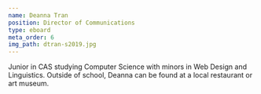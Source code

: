 ```yaml
---
name: Deanna Tran
position: Director of Communications
type: eboard
meta_order: 6
img_path: dtran-s2019.jpg
---
```

Junior in CAS studying Computer Science with minors in Web Design and Linguistics.
Outside of school, Deanna can be found at a local restaurant or art museum.
